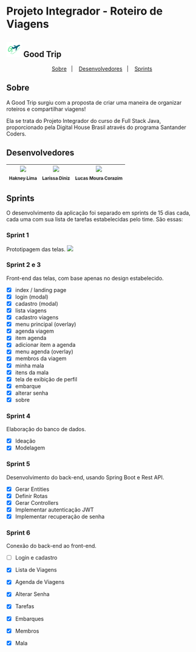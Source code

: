 # Projeto Integrador - Roteiro de Viagens
## <img src="/front-end/public/icons/logo_mini.svg" widht=40px height=40px> Good Trip

<p align="center">
  <a href="#sobre">Sobre</a>&nbsp;&nbsp;&nbsp;|&nbsp;&nbsp;&nbsp;
  <a href="#desenvolvedores">Desenvolvedores</a>&nbsp;&nbsp;&nbsp;|&nbsp;&nbsp;&nbsp;
  <a href="#sprints">Sprints</a>
</p>

## Sobre
<p>A Good Trip surgiu com a proposta de criar uma maneira de organizar roteiros e compartilhar viagens!</p>
<p>Ela se trata do Projeto Integrador do curso de Full Stack Java, proporcionado pela Digital House Brasil através do programa Santander Coders.</p>

## Desenvolvedores

|[<img src="https://avatars2.githubusercontent.com/u/40151566?s=400&u=28e4c55b43612b36fb0a3eb991cf17dc19a1b784&v=4" width=115 > <br> <sub> Hakney Lima </sub>](https://github.com/Hakney)   | [<img src="https://avatars0.githubusercontent.com/u/66534830?s=400&u=b47083b5a43f18a6826acddd928088f5d98904bc&v=4" width=115 > <br> <sub> Larissa Diniz </sub>](https://github.com/larrydiniz)   | [<img src="https://avatars1.githubusercontent.com/u/54821142?s=400&u=aa4fe278ba4a37b597a9d0f59066e73f02d52b4f&v=4" width=115 > <br> <sub> Lucas Moura Corazim </sub>](https://github.com/mouraCorazim)   |
|---|---|---|

## Sprints
O desenvolvimento da aplicação foi separado em sprints de 15 dias cada, cada uma com sua lista de tarefas estabelecidas pelo time. São essas:

### Sprint 1
Prototipagem das telas.
[<img src="https://i.pinimg.com/originals/a5/58/b4/a558b426cb8973523f37bbed94cf0f09.png" widht=auto height=20px>](https://www.figma.com/file/GpPHa0wOt6044Y4OCDwJet/Projeto-Integrador---DH?node-id=282%3A79) 

### Sprint 2 e 3 
Front-end das telas, com base apenas no design estabelecido.
- [X] index / landing page
- [X] login (modal)
- [X] cadastro (modal)
- [X] lista viagens
- [X] cadastro viagens
- [x] menu principal (overlay)
- [x] agenda viagem
- [x] item agenda
- [x] adicionar item a agenda
- [x] menu agenda (overlay)
- [x] membros da viagem
- [X] minha mala
- [x] itens da mala
- [x] tela de exibição de perfil
- [X] embarque
- [X] alterar senha
- [X] sobre

### Sprint 4
Elaboração do banco de dados.
- [x] Ideação
- [x] Modelagem

### Sprint 5
Desenvolvimento do back-end, usando Spring Boot e Rest API.
- [x] Gerar Entities
- [x] Definir Rotas
- [x] Gerar Controllers
- [x] Implementar autenticação JWT
- [x] Implementar recuperação de senha

### Sprint 6
Conexão do back-end ao front-end.
- [ ] Login e cadastro
- [x] Lista de Viagens
- [x] Agenda de Viagens
- [x] Alterar Senha
- [x] Tarefas
- [x] Embarques
- [x] Membros
- [x] Mala




